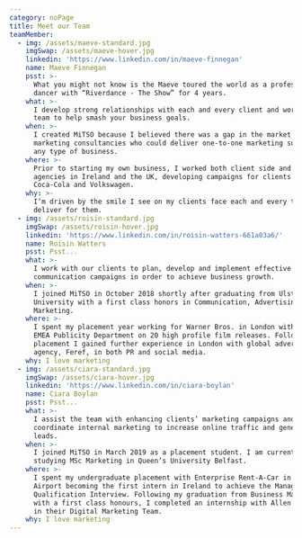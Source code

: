 ```yaml
---
category: noPage
title: Meet our Team
teamMember:
  - img: /assets/maeve-standard.jpg
    imgSwap: /assets/maeve-hover.jpg
    linkedin: 'https://www.linkedin.com/in/maeve-finnegan'
    name: Maeve Finnegan
    psst: >-
      What you might not know is the Maeve toured the world as a professional
      dancer with “Riverdance - The Show” for 4 years.
    what: >-
      I develop strong relationships with each and every client and work with my
      team to help smash your business goals.
    when: >-
      I created MiTSO because I believed there was a gap in the market for
      marketing consultancies who could deliver one-to-one marketing support for
      any type of business.
    where: >-
      Prior to starting my own business, I worked both client side and within
      agencies in Ireland and the UK, developing campaigns for clients such as
      Coca-Cola and Volkswagen.
    why: >-
      I‘m driven by the smile I see on my clients face each and every time we
      deliver for them.
  - img: /assets/roisin-standard.jpg
    imgSwap: /assets/roisin-hover.jpg
    linkedin: 'https://www.linkedin.com/in/roisin-watters-661a03a6/'
    name: Roisin Watters
    psst: Psst...
    what: >-
      I work with our clients to plan, develop and implement effective marketing
      communication campaigns in order to achieve business growth.
    when: >-
      I joined MiTSO in October 2018 shortly after graduating from Ulster
      University with a first class honors in Communication, Advertising and
      Marketing.
    where: >-
      I spent my placement year working for Warner Bros. in London within the
      EMEA Publicity Department on 20 high profile film releases. Following my
      placement I gained further experience in London with global advertising
      agency, Feref, in both PR and social media.
    why: I love marketing
  - img: /assets/ciara-standard.jpg
    imgSwap: /assets/ciara-hover.jpg
    linkedin: 'https://www.linkedin.com/in/ciara-boylan'
    name: Ciara Boylan
    psst: Psst...
    what: >-
      I assist the team with enhancing clients’ marketing campaigns and
      coordinate internal marketing to increase online traffic and generate
      leads.
    when: >-
      I joined MiTSO in March 2019 as a placement student. I am currently
      studying MSc Marketing in Queen’s University Belfast.
    where: >-
      I spent my undergraduate placement with Enterprise Rent-A-Car in Dublin
      Airport becoming the first intern in Ireland to achieve the Management
      Qualification Interview. Following my graduation from Business Management
      with a first class honours, I completed an internship with Allen & Overy
      in their Digital Marketing Team.
    why: I love marketing
---
```


